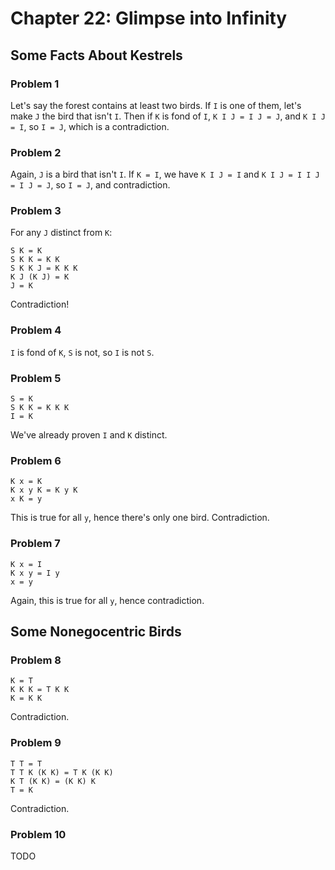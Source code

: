 # Chapter 22: Glimpse into Infinity

## Some Facts About Kestrels

### Problem 1

Let's say the forest contains at least two birds. If `I` is one of
them, let's make `J` the bird that isn't `I`. Then if `K` is fond of
`I`, `K I J = I J = J`, and `K I J = I`, so `I = J`, which is a
contradiction.

### Problem 2

Again, `J` is a bird that isn't `I`. If `K = I`, we have `K I J = I`
and `K I J = I I J = I J = J`, so `I = J`, and contradiction.

### Problem 3

For any `J` distinct from `K`:

```
S K = K
S K K = K K
S K K J = K K K
K J (K J) = K
J = K
```

Contradiction!

### Problem 4

`I` is fond of `K`, `S` is not, so `I` is not `S`.

### Problem 5

```
S = K
S K K = K K K
I = K
```

We've already proven `I` and `K` distinct.

### Problem 6

```
K x = K
K x y K = K y K
x K = y
```

This is true for all `y`, hence there's only one bird. Contradiction.

### Problem 7

```
K x = I
K x y = I y
x = y
```

Again, this is true for all `y`, hence contradiction.

## Some Nonegocentric Birds

### Problem 8

```
K = T
K K K = T K K
K = K K
```

Contradiction.

### Problem 9

```
T T = T
T T K (K K) = T K (K K)
K T (K K) = (K K) K
T = K
```

Contradiction.

### Problem 10

TODO
